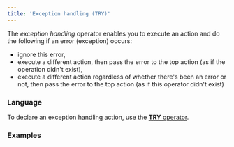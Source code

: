 ```yaml
---
title: 'Exception handling (TRY)'
---
```


The *exception handling* operator enables you to execute an action and do the following if an error (exception) occurs:

-   ignore this error, 
-   execute a different action, then pass the error to the top action (as if the operation didn't exist),
-   execute a different action regardless of whether there's been an error or not, then pass the error to the top action (as if this operator didn't exist)

### Language

To declare an exception handling action, use the [**TRY** operator](TRY_operator.md).

### Examples


  
  
